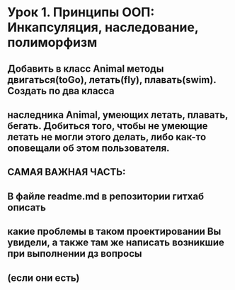 # Урок 1. Принципы ООП: Инкапсуляция, наследование, полиморфизм
## Добавить в класс Animal методы двигаться(toGo), летать(fly), плавать(swim). Создать по два класса
## наследника Animal, умеющих летать, плавать, бегать. Добиться того, чтобы не умеющие летать не могли этого делать, либо как-то оповещали об этом пользователя.

## САМАЯ ВАЖНАЯ ЧАСТЬ:
## В файле readme.md в репозитории гитхаб описать
## какие проблемы в таком проектировании Вы увидели, а также там же написать возникшие при выполнении дз вопросы
## (если они есть)
